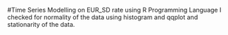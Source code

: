 #Time Series Modelling on EUR_SD rate using R Programming Language
I checked for normality of the data using histogram and qqplot and stationarity of the data.
